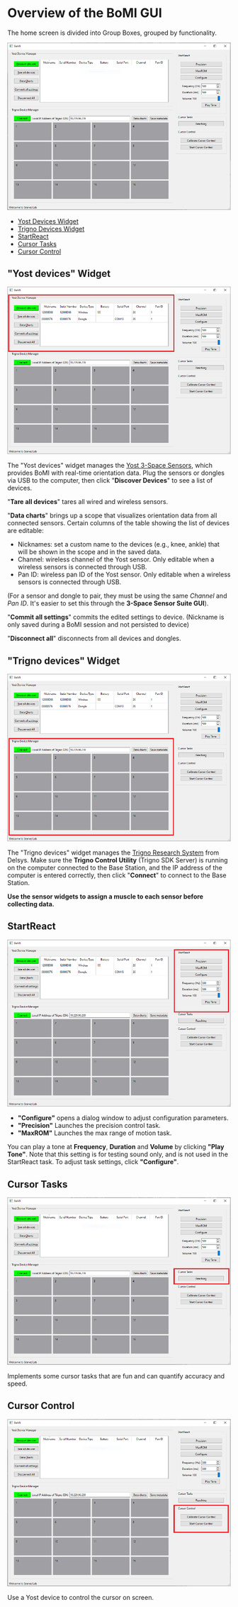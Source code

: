 # Overview of the BoMI GUI

The home screen is divided into Group Boxes, grouped by functionality.

![BoMI Screenshot](./img/bomi-home.png)

- [Yost Devices Widget](#yost-devices-widget)
- [Trigno Devices Widget](#trigno-devices-widget)
- [StartReact](#startreact)
- [Cursor Tasks](#cursor-tasks)
- [Cursor Control](#cursor-control)

## "Yost devices" Widget

![](./img/bomi-yost.png)

The "Yost devices" widget manages the [Yost 3-Space Sensors](https://yostlabs.com/3-space-sensors/), which provides BoMI with real-time orientation data.
Plug the sensors or dongles via USB to the computer, then click "**Discover Devices**" to see a list of devices.

"**Tare all devices**" tares all wired and wireless sensors.

"**Data charts**" brings up a scope that visualizes orientation data from all connected sensors. Certain columns of the table showing the list of devices are editable:

- Nicknames: set a custom name to the devices (e.g., knee, ankle) that will be shown in the scope and in the saved data.
- Channel: wireless channel of the Yost sensor. Only editable when a wireless sensors is connected through USB.
- Pan ID: wireless pan ID of the Yost sensor. Only editable when a wireless sensors is connected through USB.

(For a sensor and dongle to pair, they must be using the same _Channel_ and _Pan ID_. It's easier to set this through the **3-Space Sensor Suite GUI**).

"**Commit all settings**" commits the edited settings to device. (Nickname is only saved during a BoMI session and not persisted to device)

"**Disconnect all**" disconnects from all devices and dongles.

## "Trigno devices" Widget

![](./img/bomi-trigno.png)

The "Trigno devices" widget manages the [Trigno Research System](https://delsys.com/trigno/) from Delsys.
Make sure the **Trigno Control Utility** (Trigno SDK Server) is running on the computer connected to the Base Station, and the IP address of the computer is entered correctly, then click "**Connect**" to connect to the Base Station.

**Use the sensor widgets to assign a muscle to each sensor before collecting data.**

## StartReact

![](./img/bomi-startreact.png)

- **"Configure"** opens a dialog window to adjust configuration parameters.
- **"Precision"** Launches the precision control task.
- **"MaxROM"** Launches the max range of motion task.

You can play a tone at **Frequency**, **Duration** and **Volume** by clicking **"Play Tone"**. Note that this setting is for testing sound only, and is not used in the StartReact task. To adjust task settings, click **"Configure"**.

## Cursor Tasks

![](./img/bomi-cursor-tasks.png)

Implements some cursor tasks that are fun and can quantify accuracy and speed.

## Cursor Control

![](./img/bomi-cursor-control.png)

Use a Yost device to control the cursor on screen.
